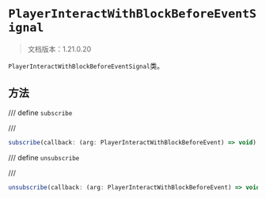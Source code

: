 # `PlayerInteractWithBlockBeforeEventSignal`

> 文档版本：1.21.0.20

`PlayerInteractWithBlockBeforeEventSignal`类。

## 方法

/// define
`subscribe`


///

```js
subscribe(callback: (arg: PlayerInteractWithBlockBeforeEvent) => void): (arg: PlayerInteractWithBlockBeforeEvent) => void
```


/// define
`unsubscribe`


///

```js
unsubscribe(callback: (arg: PlayerInteractWithBlockBeforeEvent) => void): void
```

